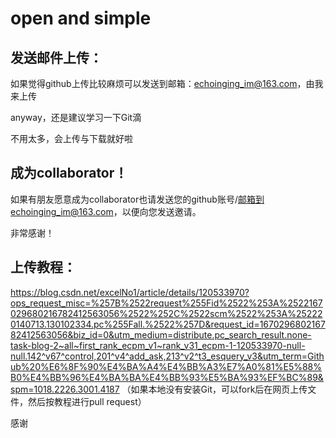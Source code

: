 # open and simple

## 发送邮件上传：
如果觉得github上传比较麻烦可以发送到邮箱：echoinging_im@163.com，由我来上传

anyway，还是建议学习一下Git滴

不用太多，会上传与下载就好啦

## 成为collaborator！
如果有朋友愿意成为collaborator也请发送您的github账号/邮箱到echoinging_im@163.com，以便向您发送邀请。

非常感谢！

## 上传教程：
https://blog.csdn.net/excelNo1/article/details/120533970?ops_request_misc=%257B%2522request%255Fid%2522%253A%2522167029680216782412563056%2522%252C%2522scm%2522%253A%252220140713.130102334.pc%255Fall.%2522%257D&request_id=167029680216782412563056&biz_id=0&utm_medium=distribute.pc_search_result.none-task-blog-2~all~first_rank_ecpm_v1~rank_v31_ecpm-1-120533970-null-null.142^v67^control,201^v4^add_ask,213^v2^t3_esquery_v3&utm_term=Github%20%E6%8F%90%E4%BA%A4%E4%BB%A3%E7%A0%81%E5%88%B0%E4%BB%96%E4%BA%BA%E4%BB%93%E5%BA%93%EF%BC%89&spm=1018.2226.3001.4187
（如果本地没有安装Git，可以fork后在网页上传文件，然后按教程进行pull request）


感谢
